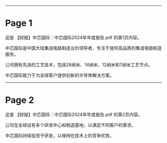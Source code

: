 

---

# Page 1

这是 【财报】中芯国际：中芯国际2024年年度报告.pdf 的第1页内容。

中芯国际是中国大陆集成电路制造业的领导者，专注于提供高品质的集成电路制造服务。

公司拥有先进的工艺技术，包括28纳米、14纳米、12纳米和7纳米工艺节点。

中芯国际致力于为全球客户提供创新的半导体解决方案。

---

# Page 2

这是 【财报】中芯国际：中芯国际2024年年度报告.pdf 的第2页内容。

公司在全球设有多个研发中心和制造基地，以满足不同客户的需求。

中芯国际持续投资于研发，以保持在技术上的竞争优势。